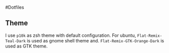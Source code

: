 #Dotfiles


## Theme
I use `p10k` as zsh theme with default configuration.
For ubuntu, `Flat-Remix-Teal-Dark` is used as gnome shell theme and. `Flat-Remix-GTK-Orange-Dark` is used as GTK theme.
